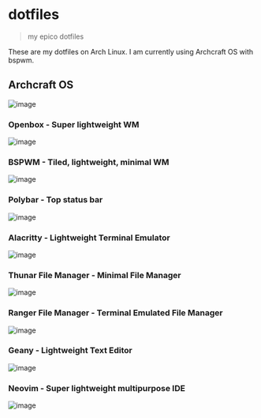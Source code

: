 # dotfiles
> my epico dotfiles

These are my dotfiles on Arch Linux. I am currently using Archcraft OS with bspwm.

## Archcraft OS
![image](https://user-images.githubusercontent.com/47650058/189801200-74192928-4c72-417e-8b26-1fadb8b53afb.png)

### Openbox - Super lightweight WM
![image](https://user-images.githubusercontent.com/47650058/189801430-8251c73f-dc5f-4d72-89cb-cf45fd5eaa6a.png)

### BSPWM - Tiled, lightweight, minimal WM
![image](https://user-images.githubusercontent.com/47650058/189801373-a7fe5f8a-8e85-4542-8421-dbb45b26b314.png)

### Polybar - Top status bar
![image](https://user-images.githubusercontent.com/47650058/189802157-0481b679-c6d0-4067-8959-8b0b3a64342f.png)

### Alacritty - Lightweight Terminal Emulator
![image](https://user-images.githubusercontent.com/47650058/189801516-f45282c9-8fe8-458b-a917-1d689d5296d0.png)

### Thunar File Manager - Minimal File Manager
![image](https://user-images.githubusercontent.com/47650058/189801579-e75216bd-099a-4668-8072-339666c8fbea.png)

### Ranger File Manager - Terminal Emulated File Manager
![image](https://user-images.githubusercontent.com/47650058/189801750-e7d5de67-1a03-4110-8bed-f208c4c1c81f.png)

### Geany - Lightweight Text Editor
![image](https://user-images.githubusercontent.com/47650058/189801872-89c45aa0-6d87-45e9-96f3-24d3a6bd0672.png)

### Neovim - Super lightweight multipurpose IDE
![image](https://user-images.githubusercontent.com/47650058/189802750-e0a21562-47ff-4a04-84d0-7c51a847b77c.png)
